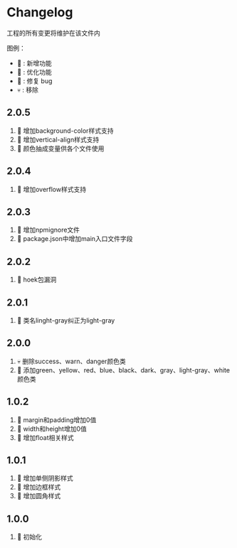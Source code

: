 #  Changelog
工程的所有变更将维护在该文件内

图例：

* 🚩 : 新增功能
* 💄 : 优化功能
* 🐞 : 修复 bug
* 💀 : 移除

## 2.0.5
1. 🚩 增加background-color样式支持
2. 🚩 增加vertical-align样式支持
3. 💄 颜色抽成变量供各个文件使用

## 2.0.4
1. 🚩 增加overflow样式支持

## 2.0.3
1. 💄 增加npmignore文件
2. 💄 package.json中增加main入口文件字段

## 2.0.2
1. 🐞 hoek包漏洞

## 2.0.1
1. 🐞 类名linght-gray纠正为light-gray
## 2.0.0
1. 💀 删除success、warn、danger颜色类
2. 🚩 添加green、yellow、red、blue、black、dark、gray、light-gray、white颜色类
## 1.0.2
1. 🚩 margin和padding增加0值
2. 🚩 width和height增加0值
3. 🚩 增加float相关样式
## 1.0.1
1. 🚩 增加单侧阴影样式
2. 🚩 增加边框样式
3. 🚩 增加圆角样式
## 1.0.0
1. 🚩 初始化
